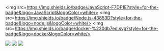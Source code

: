 <img src=https://img.shields.io/badge/JavaScript-F7DF1E?style=for-the-badge&logo=JavaScript&logoColor=white/>
<img src=https://img.shields.io/badge/Node.js-43853D?style=for-the-badge&logo=node.js&logoColor=white/>
<img src=https://img.shields.io/badge/docker-%230db7ed.svg?style=for-the-badge&logo=docker&logoColor=white/>

<img src="https://img.shields.io/badge/텍스트-색상코드?style=flat-square&logo=로고이름&logoColor=로고색"/>
<img src="https://img.shields.io/badge/텍스트-색상코드?style=flat-square&logo=로고이름&logoColor=로고색"/>


<img src="https://img.shields.io/badge/JavaScript-F7DF1E?style=for-the-badge&logo=JavaScript&logoColor=white"/>
